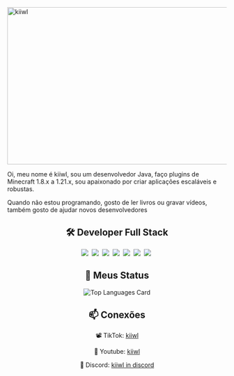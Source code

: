 <img src="https://cdn.discordapp.com/attachments/1419360294278398086/1420270746625642586/minecraft_title_3.png?ex=68d4c9b5&is=68d37835&hm=750f7fc3268557683eb578274c13405349e21068b3743afe9eb9875348302f7f&" alt="kiiwl" width="1024" height="362">
</a><p>Oi, meu nome é kiiwl, sou um desenvolvedor Java, faço plugins de Minecraft 1.8.x a 1.21.x, sou apaixonado por criar aplicações escaláveis e robustas.<p>Quando não estou programando, gosto de ler livros ou gravar vídeos, também gosto de ajudar novos desenvolvedores</p></div>



<h2 align="center">🛠 Developer Full Stack</h2>
<div align="center">
<img src="https://img.shields.io/badge/Java-%23ED8B00.svg?logo=openjdk&logoColor=white">&nbsp;
<img src="https://img.shields.io/badge/MariaDB-003545?logo=mariadb&logoColor=white">&nbsp;
<img src="https://img.shields.io/badge/MongoDB-%234ea94b.svg?logo=mongodb&logoColor=white">&nbsp;
<img src="https://img.shields.io/badge/MySQL-4479A1?logo=mysql&logoColor=fff">&nbsp;
<img src="https://img.shields.io/badge/Redis-%23DD0031.svg?logo=redis&logoColor=white">&nbsp;
<img src="https://img.shields.io/badge/Postgres-%23316192.svg?logo=postgresql&logoColor=white">&nbsp;
<img src="https://img.shields.io/badge/GitHub-%23121011.svg?logo=github&logoColor=white">&nbsp;</div>
<h2 align="center">🤖 Meus Status</h2>
<div align="center">
<img src="https://github-readme-stats.vercel.app/api/top-langs/?username=kiiwl&layout=compact&theme=dark" alt="Top Languages Card"></div>
<h2 align="center">📫 Conexões</h2>
<p align="center">📽 TikTok: <a href="https://tiktok.com/@kiiiwl" target="_blank">kiiwl</a></p>
<p align="center">🎥 Youtube: <a href="https://youtube.com/@kiiwl" target="_blank">kiiwl</a></p>
<p align="center">📩 Discord: <a href="https://discord.gg/kiiwl" target="_blank">kiiwl in discord</a></p>
